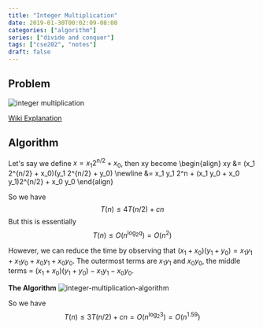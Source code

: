 ```yaml
---
title: "Integer Multiplication"
date: 2019-01-30T00:02:09-08:00
categories: ["algorithm"]
series: ["divide and conquer"]
tags: ["cse202", "notes"]
draft: false
---
```


## Problem
![integer multiplication](/img/cse202/integer-multiplication.png)

[Wiki Explanation](https://en.wikipedia.org/wiki/Karatsuba_algorithm)

## Algorithm

Let's say we define $x = x_1 2^{n/2} + x_0$, then xy become
\begin{align}
 xy &= (x_1 2^{n/2} + x_0)(y_1 2^{n/2} + y_0) \newline
 	&= x_1 y_1 2^n + (x_1 y_0 + x_0 y_1)2^{n/2} + x_0 y_0
\end{align}

So we have
$$T(n) \leq 4T(n/2) + cn$$
But this is essentially
$$T(n) \leq O(n^{\log_2 q}) = O(n^2)$$

However, we can reduce the time by observing that $(x_1 + x_0)(y_1 + y_0) = x_1y_1 + x_1y_0 + x_0y_1 + x_0y_0$. The outermost terms are $x_1y_1$ and $x_0y_0$, the middle terms = $(x_1 + x_0)(y_1 + y_0) - x_1y_1- x_0y_0$.

**The Algorithm**
![integer-multiplication-algorithm](/img/cse202/integer-multiplication-algorithm.png)

So we have
$$T(n) \leq 3T(n/2) + cn = O(n^{\log_2 3}) = O(n^{1.59})$$